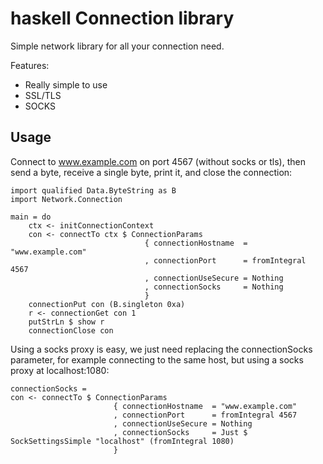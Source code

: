 haskell Connection library
==========================

Simple network library for all your connection need.

Features:

- Really simple to use
- SSL/TLS
- SOCKS

Usage
-----

Connect to www.example.com on port 4567 (without socks or tls), then send a
byte, receive a single byte, print it, and close the connection:

    import qualified Data.ByteString as B
    import Network.Connection

    main = do
        ctx <- initConnectionContext
        con <- connectTo ctx $ ConnectionParams
                                  { connectionHostname  = "www.example.com"
                                  , connectionPort      = fromIntegral 4567
                                  , connectionUseSecure = Nothing
                                  , connectionSocks     = Nothing
                                  }
        connectionPut con (B.singleton 0xa)
        r <- connectionGet con 1
        putStrLn $ show r
        connectionClose con

Using a socks proxy is easy, we just need replacing the connectionSocks
parameter, for example connecting to the same host, but using a socks
proxy at localhost:1080:

    connectionSocks =
    con <- connectTo $ ConnectionParams
                           { connectionHostname  = "www.example.com"
                           , connectionPort      = fromIntegral 4567
                           , connectionUseSecure = Nothing
                           , connectionSocks     = Just $ SockSettingsSimple "localhost" (fromIntegral 1080)
                           }
